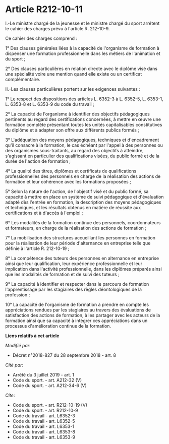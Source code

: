 # Article R212-10-11

I.-Le ministre chargé de la jeunesse et le ministre chargé du sport arrêtent le cahier des charges prévu à l'article R.
212-10-9. 

Ce cahier des charges comprend : 

1° Des clauses générales liées à la capacité de l'organisme de formation à dispenser une formation professionnelle dans les
métiers de l'animation et du sport ; 

2° Des clauses particulières en relation directe avec le diplôme visé dans une spécialité voire une mention quand elle existe
ou un certificat complémentaire. 

II.-Les clauses particulières portent sur les exigences suivantes : 

1° Le respect des dispositions des articles L. 6352-3 à L. 6352-5, L. 6353-1, L. 6353-8 et L. 6353-9 du code du travail ; 

2° La capacité de l'organisme à identifier des objectifs pédagogiques pertinents au regard des certifications concernées, à
mettre en œuvre une formation complète présentant toutes les unités capitalisables constitutives du diplôme et à adapter son
offre aux différents publics formés ; 

3° L'adéquation des moyens pédagogiques, techniques et d'encadrement qu'il consacre à la formation, le cas échéant par
l'appel à des personnes ou des organismes sous-traitants, au regard des objectifs à atteindre, s'agissant en particulier des
qualifications visées, du public formé et de la durée de l'action de formation ; 

4° La qualité des titres, diplômes et certificats de qualifications professionnelles des personnels en charge de la
réalisation des actions de formation et leur cohérence avec les formations proposées ; 

5° Selon la nature de l'action, de l'objectif visé et du public formé, sa capacité à mettre en place un système de suivi
pédagogique et d'évaluation adapté dès l'entrée en formation, la description des moyens pédagogiques et techniques, et les
résultats obtenus en matière de réussite aux certifications et à d'accès à l'emploi ; 

6° Les modalités de la formation continue des personnels, coordonnateurs et formateurs, en charge de la réalisation des
actions de formation ; 

7° La mobilisation des structures accueillant les personnes en formation pour la réalisation de leur période d'alternance en
entreprise telle que définie à l'article R. 212-10-19 ; 

8° La compétence des tuteurs des personnes en alternance en entreprise ainsi que leur qualification, leur expérience
professionnelle et leur implication dans l'activité professionnelle, dans les diplômes préparés ainsi que les modalités de
formation et de suivi des tuteurs ; 

9° La capacité à identifier et respecter dans le parcours de formation l'apprentissage par les stagiaires des règles
déontologiques de la profession ; 

10° La capacité de l'organisme de formation à prendre en compte les appréciations rendues par les stagiaires au travers des
évaluations de satisfaction des actions de formation, à les partager avec les acteurs de la formation ainsi que sa capacité à
intégrer ces appréciations dans un processus d'amélioration continue de la formation.

**Liens relatifs à cet article**

_Modifié par_:

  - Décret n°2018-827 du 28 septembre 2018 - art. 8

_Cité par_:

  - Arrêté du 3 juillet 2019 - art. 1
  - Code du sport. - art. A212-32 (V)
  - Code du sport. - art. A212-34-6 (V)

_Cite_:

  - Code du sport. - art. R212-10-19 (V)
  - Code du sport. - art. R212-10-9
  - Code du travail - art. L6352-3
  - Code du travail - art. L6352-5
  - Code du travail - art. L6353-1
  - Code du travail - art. L6353-8
  - Code du travail - art. L6353-9
